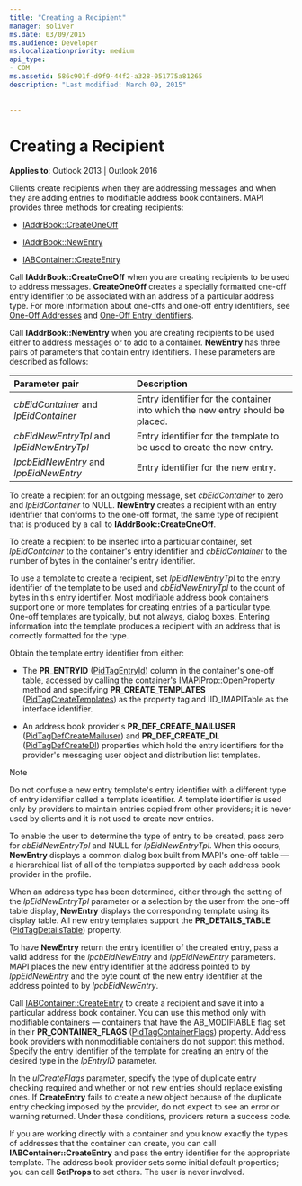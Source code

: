 ```yaml
---
title: "Creating a Recipient"
manager: soliver
ms.date: 03/09/2015
ms.audience: Developer
ms.localizationpriority: medium
api_type:
- COM
ms.assetid: 586c901f-d9f9-44f2-a328-051775a81265
description: "Last modified: March 09, 2015"
 
 
---
```


# Creating a Recipient

  
  
**Applies to**: Outlook 2013 | Outlook 2016 
  
Clients create recipients when they are addressing messages and when they are adding entries to modifiable address book containers. MAPI provides three methods for creating recipients:
  
- [IAddrBook::CreateOneOff](iaddrbook-createoneoff.md)
    
- [IAddrBook::NewEntry](iaddrbook-newentry.md)
    
- [IABContainer::CreateEntry](iabcontainer-createentry.md)
    
Call **IAddrBook::CreateOneOff** when you are creating recipients to be used to address messages. **CreateOneOff** creates a specially formatted one-off entry identifier to be associated with an address of a particular address type. For more information about one-offs and one-off entry identifiers, see [One-Off Addresses](one-off-addresses.md) and [One-Off Entry Identifiers](one-off-entry-identifiers.md).
  
Call **IAddrBook::NewEntry** when you are creating recipients to be used either to address messages or to add to a container. **NewEntry** has three pairs of parameters that contain entry identifiers. These parameters are described as follows: 
  
|**Parameter pair**|**Description**|
|:-----|:-----|
| _cbEidContainer_ and  _lpEidContainer_ <br/> |Entry identifier for the container into which the new entry should be placed.  <br/> |
| _cbEidNewEntryTpl_ and  _lpEidNewEntryTpl_ <br/> |Entry identifier for the template to be used to create the new entry.  <br/> |
| _lpcbEidNewEntry_ and  _lppEidNewEntry_ <br/> |Entry identifier for the new entry.  <br/> |
   
To create a recipient for an outgoing message, set  _cbEidContainer_ to zero and  _lpEidContainer_ to NULL. **NewEntry** creates a recipient with an entry identifier that conforms to the one-off format, the same type of recipient that is produced by a call to **IAddrBook::CreateOneOff**. 
  
To create a recipient to be inserted into a particular container, set  _lpEidContainer_ to the container's entry identifier and  _cbEidContainer_ to the number of bytes in the container's entry identifier. 
  
To use a template to create a recipient, set  _lpEidNewEntryTpl_ to the entry identifier of the template to be used and  _cbEidNewEntryTpl_ to the count of bytes in this entry identifier. Most modifiable address book containers support one or more templates for creating entries of a particular type. One-off templates are typically, but not always, dialog boxes. Entering information into the template produces a recipient with an address that is correctly formatted for the type. 
  
Obtain the template entry identifier from either:
  
- The **PR_ENTRYID** ([PidTagEntryId](pidtagentryid-canonical-property.md)) column in the container's one-off table, accessed by calling the container's [IMAPIProp::OpenProperty](imapiprop-openproperty.md) method and specifying **PR_CREATE_TEMPLATES** ([PidTagCreateTemplates](pidtagcreatetemplates-canonical-property.md)) as the property tag and IID_IMAPITable as the interface identifier. 
    
- An address book provider's **PR_DEF_CREATE_MAILUSER** ([PidTagDefCreateMailuser](pidtagdefcreatemailuser-canonical-property.md)) and **PR_DEF_CREATE_DL** ([PidTagDefCreateDl](pidtagdefcreatedl-canonical-property.md)) properties which hold the entry identifiers for the provider's messaging user object and distribution list templates. 
    
> [!NOTE]
> Do not confuse a new entry template's entry identifier with a different type of entry identifier called a template identifier. A template identifier is used only by providers to maintain entries copied from other providers; it is never used by clients and it is not used to create new entries. 
  
To enable the user to determine the type of entry to be created, pass zero for  _cbEidNewEntryTpl_ and NULL for  _lpEidNewEntryTpl_. When this occurs, **NewEntry** displays a common dialog box built from MAPI's one-off table — a hierarchical list of all of the templates supported by each address book provider in the profile. 
  
When an address type has been determined, either through the setting of the  _lpEidNewEntryTpl_ parameter or a selection by the user from the one-off table display, **NewEntry** displays the corresponding template using its display table. All new entry templates support the **PR_DETAILS_TABLE** ([PidTagDetailsTable](pidtagdetailstable-canonical-property.md)) property. 
  
To have **NewEntry** return the entry identifier of the created entry, pass a valid address for the  _lpcbEidNewEntry_ and  _lppEidNewEntry_ parameters. MAPI places the new entry identifier at the address pointed to by  _lppEidNewEntry_ and the byte count of the new entry identifier at the address pointed to by  _lpcbEidNewEntry_.
  
Call [IABContainer::CreateEntry](iabcontainer-createentry.md) to create a recipient and save it into a particular address book container. You can use this method only with modifiable containers — containers that have the AB_MODIFIABLE flag set in their **PR_CONTAINER_FLAGS** ([PidTagContainerFlags](pidtagcontainerflags-canonical-property.md)) property. Address book providers with nonmodifiable containers do not support this method. Specify the entry identifier of the template for creating an entry of the desired type in the  _lpEntryID_ parameter. 
  
In the  _ulCreateFlags_ parameter, specify the type of duplicate entry checking required and whether or not new entries should replace existing ones. If **CreateEntry** fails to create a new object because of the duplicate entry checking imposed by the provider, do not expect to see an error or warning returned. Under these conditions, providers return a success code. 
  
If you are working directly with a container and you know exactly the types of addresses that the container can create, you can call **IABContainer::CreateEntry** and pass the entry identifier for the appropriate template. The address book provider sets some initial default properties; you can call **SetProps** to set others. The user is never involved. 
  

